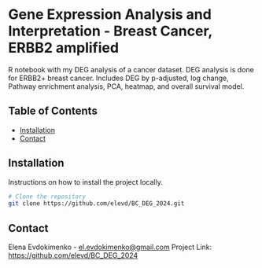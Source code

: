 # Gene Expression Analysis and Interpretation - Breast Cancer, ERBB2 amplified

R notebook with my DEG analysis of a cancer dataset. DEG analysis is done for ERBB2+ breast cancer.
Includes DEG by p-adjusted, log change, Pathway enrichment analysis, PCA, heatmap, and overall survival model.

## Table of Contents
- [Installation](#installation)
- [Contact](#contact)

## Installation
Instructions on how to install the project locally. 
```bash
# Clone the repository
git clone https://github.com/elevd/BC_DEG_2024.git
```

## Contact

Elena Evdokimenko - el.evdokimenko@gmail.com
Project Link: https://github.com/elevd/BC_DEG_2024
